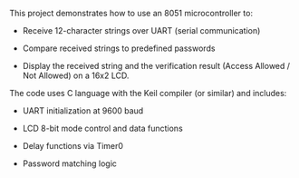 This project demonstrates how to use an 8051 microcontroller to:

* Receive 12-character strings over UART (serial communication)

* Compare received strings to predefined passwords

* Display the received string and the verification result (Access Allowed / Not Allowed) on a 16x2 LCD.

The code uses C language with the Keil compiler (or similar) and includes:

* UART initialization at 9600 baud

* LCD 8-bit mode control and data functions

* Delay functions via Timer0

* Password matching logic
